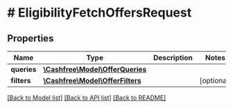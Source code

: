 # # EligibilityFetchOffersRequest

## Properties

Name | Type | Description | Notes
------------ | ------------- | ------------- | -------------
**queries** | [**\Cashfree\Model\OfferQueries**](OfferQueries.md) |  |
**filters** | [**\Cashfree\Model\OfferFilters**](OfferFilters.md) |  | [optional]

[[Back to Model list]](../../README.md#models) [[Back to API list]](../../README.md#endpoints) [[Back to README]](../../README.md)
